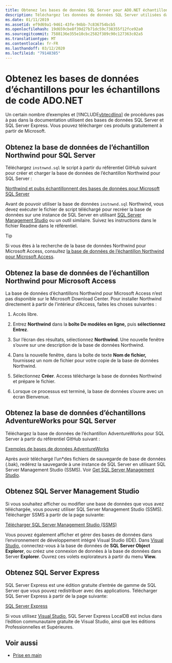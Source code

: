 ```yaml
---
title: Obtenez les bases de données SQL Server pour ADO.NET échantillons de code
description: Téléchargez les données de données SQL Server utilisées dans les échantillons de code dans la documentation ADO.NET, ainsi que le serveur SQL et les outils de gestion
ms.date: 01/11/2019
ms.assetid: ef9d69a1-9461-43fe-94bb-7c836754bcb5
ms.openlocfilehash: 19d659cbe8f39d27b71dc59c738355f12fce92a0
ms.sourcegitcommit: 7588136e355e10cbc2582f389c90c127363c02a5
ms.translationtype: MT
ms.contentlocale: fr-FR
ms.lasthandoff: 03/12/2020
ms.locfileid: "79148385"
---
```

# <a name="get-the-sample-databases-for-adonet-code-samples"></a>Obtenez les bases de données d’échantillons pour les échantillons de code ADO.NET

Un certain nombre d’exemples et [!INCLUDE[vbtecdlinq](../../../../../../includes/vbtecdlinq-md.md)] de procédures pas à pas dans la documentation utilisent des bases de données SQL Server et SQL Server Express. Vous pouvez télécharger ces produits gratuitement à partir de Microsoft.

## <a name="get-the-northwind-sample-database-for-sql-server"></a>Obtenez la base de données de l’échantillon Northwind pour SQL Server

Téléchargez `instnwnd.sql` le script à partir du référentiel GitHub suivant pour créer et charger la base de données de l’échantillon Northwind pour SQL Server :

[Northwind et pubs échantillonnent des bases de données pour Microsoft SQL Server](https://github.com/Microsoft/sql-server-samples/tree/master/samples/databases/northwind-pubs)

Avant de pouvoir utiliser la base de données `instnwnd.sql` Northwind, vous devez exécuter le fichier de script téléchargé pour recréer la base de données sur une instance de SQL Server en utilisant [SQL Server Management Studio](#get_ssms) ou un outil similaire. Suivez les instructions dans le fichier Readme dans le référentiel.

> [!TIP]
> Si vous êtes à la recherche de la base de données Northwind pour Microsoft Access, consultez [la base de données de l’échantillon Northwind pour Microsoft Access](#northwind_access).

## <a name="get-the-northwind-sample-database-for-microsoft-access"></a><a name="northwind_access"></a>Obtenez la base de données de l’échantillon Northwind pour Microsoft Access

La base de données d’échantillons Northwind pour Microsoft Access n’est pas disponible sur le Microsoft Download Center. Pour installer Northwind directement à partir de l’intérieur d’Access, faites les choses suivantes :

1. Accès libre.

1. Entrez **Northwind** dans la **boîte De modèles en ligne,** puis **sélectionnez Entrez**.

1. Sur l’écran des résultats, sélectionnez **Northwind**. Une nouvelle fenêtre s’ouvre sur une description de la base de données Northwind.

1. Dans la nouvelle fenêtre, dans la boîte de texte **Nom de fichier,** fournissez un nom de fichier pour votre copie de la base de données Northwind.

1. Sélectionnez **Créer**. Access télécharge la base de données Northwind et prépare le fichier.

1. Lorsque ce processus est terminé, la base de données s’ouvre avec un écran Bienvenue.

## <a name="get-the-adventureworks-sample-database-for-sql-server"></a>Obtenez la base de données d’échantillons AdventureWorks pour SQL Server

Téléchargez la base de données de l’échantillon AdventureWorks pour SQL Server à partir du référentiel GitHub suivant :

[Exemples de bases de données AdventureWorks](https://github.com/Microsoft/sql-server-samples/releases/tag/adventureworks)

Après avoir téléchargé l’un\*des fichiers de sauvegarde de base de données (.bak), redérez la sauvegarde à une instance de SQL Server en utilisant SQL Server Management Studio (SSMS). Voir [Get SQL Server Management Studio](#get_ssms).

## <a name="get-sql-server-management-studio"></a><a name="get_ssms"></a>Obtenez SQL Server Management Studio
Si vous souhaitez afficher ou modifier une base de données que vous avez téléchargée, vous pouvez utiliser SQL Server Management Studio (SSMS). Télécharger SSMS à partir de la page suivante:

[Télécharger SQL Server Management Studio (SSMS)](/sql/ssms/download-sql-server-management-studio-ssms)

Vous pouvez également afficher et gérer des bases de données dans l’environnement de développement intégré Visual Studio (IDE). Dans [Visual Studio](https://www.visualstudio.com/downloads/?utm_medium=microsoft&utm_source=docs.microsoft.com&utm_campaign=button+cta&utm_content=download+vs2017), connectez-vous à la base de données de **SQL Server Object Explorer**, ou créez une connexion de données à la base de données dans Server **Explorer**. Ouvrez ces volets explorateurs à partir du menu **View.**

## <a name="get-sql-server-express"></a><a name="get_sql"></a>Obtenez SQL Server Express

SQL Server Express est une édition gratuite d’entrée de gamme de SQL Server que vous pouvez redistribuer avec des applications. Télécharger SQL Server Express à partir de la page suivante:
  
[SQL Server Express](https://www.microsoft.com/sql-server/sql-server-editions-express)

Si vous utilisez [Visual Studio](https://www.visualstudio.com/downloads/?utm_medium=microsoft&utm_source=docs.microsoft.com&utm_campaign=button+cta&utm_content=download+vs2017), SQL Server Express LocalDB est inclus dans l’édition communautaire gratuite de Visual Studio, ainsi que les éditions Professionnelles et Supérieures.  

## <a name="see-also"></a>Voir aussi

- [Prise en main](getting-started.md)
